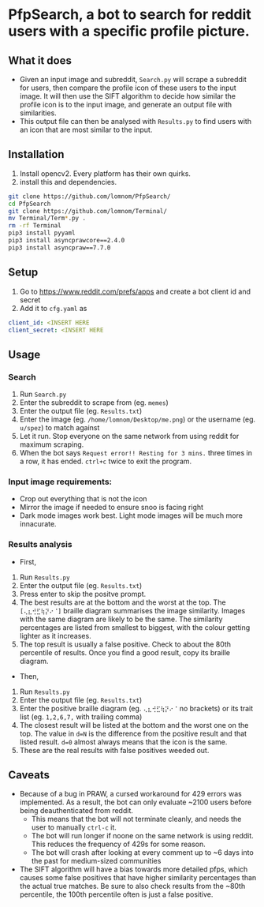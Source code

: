 # PfpSearch, a bot to search for reddit users with a specific profile picture.
## What it does
- Given an input image and subreddit, `Search.py` will scrape a subreddit for users, then compare the profile icon of these users to the input image. It will then use the SIFT algorithm to decide how similar the profile icon is to the input image, and generate an output file with similarities. 
- This output file can then be analysed with `Results.py` to find users with an icon that are most similar to the input.

## Installation
1. Install opencv2. Every platform has their own quirks.
2. install this and dependencies.
```bash
git clone https://github.com/lomnom/PfpSearch/
cd PfpSearch
git clone https://github.com/lomnom/Terminal/
mv Terminal/Term*.py .
rm -rf Terminal
pip3 install pyyaml
pip3 install asyncprawcore==2.4.0
pip3 install asyncpraw==7.7.0
```

## Setup
1. Go to https://www.reddit.com/prefs/apps and create a bot client id and secret
2. Add it to `cfg.yaml` as 
```yaml
client_id: <INSERT HERE
client_secret: <INSERT HERE
```

## Usage
### Search
1. Run `Search.py`
2. Enter the subreddit to scrape from (eg. `memes`)
3. Enter the output file (eg. `Results.txt`)
4. Enter the image (eg. `/home/lomnom/Desktop/me.png`) or the username (eg. `u/spez`) to match against
5. Let it run. Stop everyone on the same network from using reddit for maximum scraping.
6. When the bot says `Request error!! Resting for 3 mins.` three times in a row, it has ended. `ctrl+c` twice to exit the program.

### Input image requirements:
- Crop out everything that is not the icon
- Mirror the image if needed to ensure snoo is facing right
- Dark mode images work best. Light mode images will be much more innacurate.

### Results analysis
- First,
1. Run `Results.py`
2. Enter the output file (eg. `Results.txt`)
3. Press enter to skip the positve prompt.
3. The best results are at the bottom and the worst at the top. The `[⢄⣆⢚⣋⢷⡝⠔⠈]` braille diagram summarises the image similarity. Images with the same diagram are likely to be the same. The similarity percentages are listed from smallest to biggest, with the colour getting lighter as it increases.
4. The top result is usually a false positive. Check to about the 80th percentile of results. Once you find a good result, copy its braille diagram.

- Then,
1. Run `Results.py`
2. Enter the output file (eg. `Results.txt`)
3. Enter the positive braille diagram (eg. `⢄⣆⢚⣋⢷⡝⠔⠈` no brackets) or its trait list (eg. `1,2,6,7,` with trailing comma) 
4. The closest result will be listed at the bottom and the worst one on the top. The value in `d=N` is the difference from the positive result and that listed result. `d=0` almost always means that the icon is the same.
5. These are the real results with false positives weeded out.

## Caveats
- Because of a bug in PRAW, a cursed workaround for 429 errors was implemented. As a result, the bot can only evaluate ~2100 users before being deauthenticated from reddit.
	- This means that the bot will not terminate cleanly, and needs the user to manually `ctrl-c` it.
	- The bot will run longer if noone on the same network is using reddit. This reduces the frequency of 429s for some reason.
	- The bot will crash after looking at every comment up to ~6 days into the past for medium-sized communities
- The SIFT algorithm will have a bias towards more detailed pfps, which causes some false positives that have higher similarity percentages than the actual true matches. Be sure to also check results from the ~80th percentile, the 100th percentile often is just a false positive.